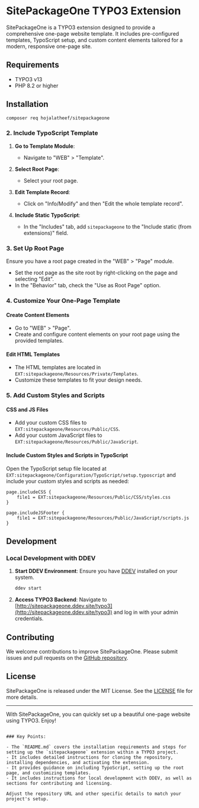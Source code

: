 # SitePackageOne TYPO3 Extension

SitePackageOne is a TYPO3 extension designed to provide a comprehensive one-page
website template. It includes pre-configured templates, TypoScript setup, and
custom content elements tailored for a modern, responsive one-page site.

## Requirements

- TYPO3 v13
- PHP 8.2 or higher

## Installation

```sh
composer req hojalatheef/sitepackageone
```

### 2. Include TypoScript Template

1. **Go to Template Module**:
    - Navigate to "WEB" > "Template".

2. **Select Root Page**:
    - Select your root page.

3. **Edit Template Record**:
    - Click on "Info/Modify" and then "Edit the whole template record".

4. **Include Static TypoScript**:
    - In the "Includes" tab, add `sitepackageone` to the "Include static (from
      extensions)" field.

### 3. Set Up Root Page

Ensure you have a root page created in the "WEB" > "Page" module.

- Set the root page as the site root by right-clicking on the page and
  selecting "Edit".
- In the "Behavior" tab, check the "Use as Root Page" option.

### 4. Customize Your One-Page Template

#### Create Content Elements

- Go to "WEB" > "Page".
- Create and configure content elements on your root page using the provided
  templates.

#### Edit HTML Templates

- The HTML templates are located
  in `EXT:sitepackageone/Resources/Private/Templates`.
- Customize these templates to fit your design needs.

### 5. Add Custom Styles and Scripts

#### CSS and JS Files

- Add your custom CSS files
  to `EXT:sitepackageone/Resources/Public/CSS`.
- Add your custom JavaScript files
  to `EXT:sitepackageone/Resources/Public/JavaScript`.

#### Include Custom Styles and Scripts in TypoScript

Open the TypoScript setup file located
at `EXT:sitepackageone/Configuration/TypoScript/setup.typoscript` and
include your custom styles and scripts as needed:

```typoscript
page.includeCSS {
    file1 = EXT:sitepackageone/Resources/Public/CSS/styles.css
}

page.includeJSFooter {
    file1 = EXT:sitepackageone/Resources/Public/JavaScript/scripts.js
}
```

## Development

### Local Development with DDEV

1. **Start DDEV Environment**:
   Ensure you have [DDEV](https://ddev.readthedocs.io/en/stable/) installed on
   your system.

   ```sh
   ddev start
   ```

2. **Access TYPO3 Backend**:
   Navigate
   to [http://sitepackageone.ddev.site/typo3](http://sitepackageone.ddev.site/typo3)
   and log in with your admin credentials.

## Contributing

We welcome contributions to improve SitePackageOne. Please submit issues and
pull requests on
the [GitHub repository](https://github.com/hojalatheef/sitepackageone-distribution.git).

## License

SitePackageOne is released under the MIT License. See the [LICENSE](LICENSE)
file for more details.

---

With SitePackageOne, you can quickly set up a beautiful one-page website using
TYPO3. Enjoy!

```

### Key Points:

- The `README.md` covers the installation requirements and steps for setting up the `sitepackageone` extension within a TYPO3 project.
- It includes detailed instructions for cloning the repository, installing dependencies, and activating the extension.
- It provides guidance on including TypoScript, setting up the root page, and customizing templates.
- It includes instructions for local development with DDEV, as well as sections for contributing and licensing.

Adjust the repository URL and other specific details to match your project's setup.
